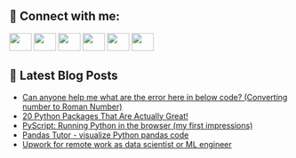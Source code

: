 ## 🔎 Connect with me:
[<img height="32" width="40" src="https://cdn.jsdelivr.net/npm/simple-icons@v5/icons/telegram.svg" />](https://t.me/bullbesh)
[<img height="32" width="40" src="https://cdn.jsdelivr.net/npm/simple-icons@v5/icons/vk.svg" />](https://vk.com/bullbesh)
[<img height="32" width="40" src="https://cdn.jsdelivr.net/npm/simple-icons@v5/icons/twitter.svg" />](https://twitter.com/bullbesh1)
[<img height="32" width="40" src="https://cdn.jsdelivr.net/npm/simple-icons@v5/icons/instagram.svg" />](https://www.instagram.com/bullbesh)
[<img height="32" width="40" src="https://cdn.jsdelivr.net/npm/simple-icons@v5/icons/reddit.svg" />](https://www.reddit.com/user/bullbesh)
[<img height="32" width="40" src="https://cdn.jsdelivr.net/npm/simple-icons@v5/icons/youtube.svg" />](https://www.youtube.com/channel/UCtfjRs6uzgq5mfm8S06WTcg)

## 📕 Latest Blog Posts
<!-- BLOG-POST-LIST:START -->
- [Can anyone help me what are the error here in below code? &lpar;Converting number to Roman Number&rpar;](https://www.reddit.com/r/Python/comments/upcsvr/can_anyone_help_me_what_are_the_error_here_in/)
- [20 Python Packages That Are Actually Great!](https://www.reddit.com/r/Python/comments/upco1k/20_python_packages_that_are_actually_great/)
- [PyScript: Running Python in the browser &lpar;my first impressions&rpar;](https://www.reddit.com/r/Python/comments/upcl4l/pyscript_running_python_in_the_browser_my_first/)
- [Pandas Tutor - visualize Python pandas code](https://www.reddit.com/r/Python/comments/upbhyh/pandas_tutor_visualize_python_pandas_code/)
- [Upwork for remote work as data scientist or ML engineer](https://www.reddit.com/r/Python/comments/up7tkm/upwork_for_remote_work_as_data_scientist_or_ml/)
<!-- BLOG-POST-LIST:END -->
